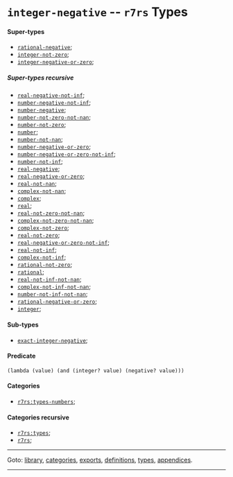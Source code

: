 

<a id='type__r7rs__integer-negative'></a>

# `integer-negative` -- `r7rs` Types


<a id='type__r7rs__integer-negative__super-types'></a>

#### Super-types

 * [`rational-negative`](../../r7rs/types/rational-negative.md#type__r7rs__rational-negative);
 * [`integer-not-zero`](../../r7rs/types/integer-not-zero.md#type__r7rs__integer-not-zero);
 * [`integer-negative-or-zero`](../../r7rs/types/integer-negative-or-zero.md#type__r7rs__integer-negative-or-zero);


<a id='type__r7rs__integer-negative__super-types-recursive'></a>

##### Super-types recursive

 * [`real-negative-not-inf`](../../r7rs/types/real-negative-not-inf.md#type__r7rs__real-negative-not-inf);
 * [`number-negative-not-inf`](../../r7rs/types/number-negative-not-inf.md#type__r7rs__number-negative-not-inf);
 * [`number-negative`](../../r7rs/types/number-negative.md#type__r7rs__number-negative);
 * [`number-not-zero-not-nan`](../../r7rs/types/number-not-zero-not-nan.md#type__r7rs__number-not-zero-not-nan);
 * [`number-not-zero`](../../r7rs/types/number-not-zero.md#type__r7rs__number-not-zero);
 * [`number`](../../r7rs/types/number.md#type__r7rs__number);
 * [`number-not-nan`](../../r7rs/types/number-not-nan.md#type__r7rs__number-not-nan);
 * [`number-negative-or-zero`](../../r7rs/types/number-negative-or-zero.md#type__r7rs__number-negative-or-zero);
 * [`number-negative-or-zero-not-inf`](../../r7rs/types/number-negative-or-zero-not-inf.md#type__r7rs__number-negative-or-zero-not-inf);
 * [`number-not-inf`](../../r7rs/types/number-not-inf.md#type__r7rs__number-not-inf);
 * [`real-negative`](../../r7rs/types/real-negative.md#type__r7rs__real-negative);
 * [`real-negative-or-zero`](../../r7rs/types/real-negative-or-zero.md#type__r7rs__real-negative-or-zero);
 * [`real-not-nan`](../../r7rs/types/real-not-nan.md#type__r7rs__real-not-nan);
 * [`complex-not-nan`](../../r7rs/types/complex-not-nan.md#type__r7rs__complex-not-nan);
 * [`complex`](../../r7rs/types/complex.md#type__r7rs__complex);
 * [`real`](../../r7rs/types/real.md#type__r7rs__real);
 * [`real-not-zero-not-nan`](../../r7rs/types/real-not-zero-not-nan.md#type__r7rs__real-not-zero-not-nan);
 * [`complex-not-zero-not-nan`](../../r7rs/types/complex-not-zero-not-nan.md#type__r7rs__complex-not-zero-not-nan);
 * [`complex-not-zero`](../../r7rs/types/complex-not-zero.md#type__r7rs__complex-not-zero);
 * [`real-not-zero`](../../r7rs/types/real-not-zero.md#type__r7rs__real-not-zero);
 * [`real-negative-or-zero-not-inf`](../../r7rs/types/real-negative-or-zero-not-inf.md#type__r7rs__real-negative-or-zero-not-inf);
 * [`real-not-inf`](../../r7rs/types/real-not-inf.md#type__r7rs__real-not-inf);
 * [`complex-not-inf`](../../r7rs/types/complex-not-inf.md#type__r7rs__complex-not-inf);
 * [`rational-not-zero`](../../r7rs/types/rational-not-zero.md#type__r7rs__rational-not-zero);
 * [`rational`](../../r7rs/types/rational.md#type__r7rs__rational);
 * [`real-not-inf-not-nan`](../../r7rs/types/real-not-inf-not-nan.md#type__r7rs__real-not-inf-not-nan);
 * [`complex-not-inf-not-nan`](../../r7rs/types/complex-not-inf-not-nan.md#type__r7rs__complex-not-inf-not-nan);
 * [`number-not-inf-not-nan`](../../r7rs/types/number-not-inf-not-nan.md#type__r7rs__number-not-inf-not-nan);
 * [`rational-negative-or-zero`](../../r7rs/types/rational-negative-or-zero.md#type__r7rs__rational-negative-or-zero);
 * [`integer`](../../r7rs/types/integer.md#type__r7rs__integer);


<a id='type__r7rs__integer-negative__sub-types'></a>

#### Sub-types

 * [`exact-integer-negative`](../../r7rs/types/exact-integer-negative.md#type__r7rs__exact-integer-negative);


<a id='type__r7rs__integer-negative__predicate'></a>

#### Predicate

````
(lambda (value) (and (integer? value) (negative? value)))
````


<a id='type__r7rs__integer-negative__categories'></a>

#### Categories

 * [`r7rs:types-numbers`](../../r7rs/categories/r7rs_3a_types-numbers.md#category__r7rs__r7rs_3a_types-numbers);


<a id='type__r7rs__integer-negative__categories-recursive'></a>

#### Categories recursive

 * [`r7rs:types`](../../r7rs/categories/r7rs_3a_types.md#category__r7rs__r7rs_3a_types);
 * [`r7rs`](../../r7rs/categories/r7rs.md#category__r7rs__r7rs);

----

Goto: [library](../../r7rs/_index.md#library__r7rs), [categories](../../r7rs/categories/_index.md#toc__r7rs__categories), [exports](../../r7rs/exports/_index.md#toc__r7rs__exports), [definitions](../../r7rs/definitions/_index.md#toc__r7rs__definitions), [types](../../r7rs/types/_index.md#toc__r7rs__types), [appendices](../../r7rs/appendices/_index.md#toc__r7rs__appendices).

----

